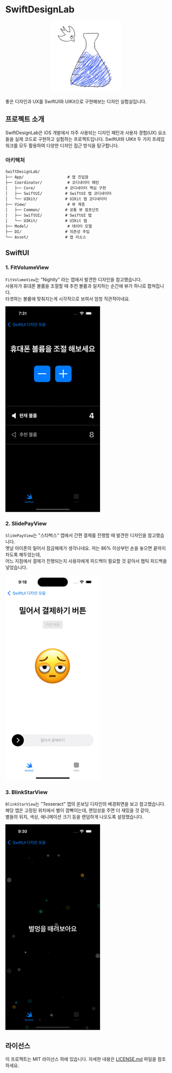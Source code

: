 # SwiftDesignLab

<div align="center">
  <img src="img/AppIcon.png" alt="SwiftDesignLab App Icon" width="220" height="220">
</div>

<br/>
좋은 디자인과 UX를 SwiftUI와 UIKit으로 구현해보는 디자인 실험실입니다.

## 프로젝트 소개

SwiftDesignLab은 iOS 개발에서 자주 사용되는 디자인 패턴과 사용자 경험(UX) 요소들을 실제 코드로 구현하고 실험하는 프로젝트입니다. SwiftUI와 UIKit 두 가지 프레임워크를 모두 활용하여 다양한 디자인 접근 방식을 탐구합니다.

### 아키텍처

```
SwiftDesignLab/
├── App/                   # 앱 진입점
├── Coordinator/           # 코디네이터 패턴
│   ├── Core/             # 코디네이터 핵심 구현
│   ├── SwiftUI/          # SwiftUI 탭 코디네이터
│   └── UIKit/            # UIKit 탭 코디네이터
├── View/                  # 뷰 계층
│   ├── Common/           # 공통 뷰 컴포넌트
│   ├── SwiftUI/          # SwiftUI 탭
│   └── UIKit/            # UIKit 탭
├── Model/                 # 데이터 모델
├── DI/                   # 의존성 주입
└── Asset/                # 앱 리소스
```

## SwiftUI

### 1. FitVolumeView
`FitVolumeView`는 "Nightly" 라는 앱에서 발견한 디자인을 참고했습니다.  
사용자가 휴대폰 볼륨을 조절할 때 추천 볼륨과 일치하는 순간에 뷰가 하나로 합쳐집니다.  
타겟하는 볼륨에 맞춰지는게 시각적으로 보여서 엄청 직관적이네요.

![FitVolume Demo](img/FitVolume.gif)

### 2. SlidePayView
`SlidePayView`는 "스타벅스" 앱에서 간편 결제를 진행할 때 발견한 디자인을 참고했습니다.  
옛날 아이폰의 밀어서 잠금해제가 생각나네요. 저는 86% 이상부턴 손을 놓으면 끝까지 차도록 해두었는데,  
어느 지점에서 결제가 진행되는지 사용자에게 피드백이 필요할 것 같아서 햅틱 피드백을 넣었습니다.

![SlidePay Demo](img/SlidePay.gif)

### 3. BlinkStarView
`BlinkStarView`는 "Tesseract" 앱의 온보딩 디자인의 배경화면을 보고 참고했습니다.  
해당 앱은 고정된 위치에서 별이 깜빡이는데, 랜덤성을 주면 더 재밌을 것 같아,  
별들의 위치, 색상, 애니메이션 크기 등을 랜덤하게 나오도록 설정했습니다.

![SlidePay Demo](img/BlinkStar.gif)

## 라이선스

이 프로젝트는 MIT 라이선스 하에 있습니다. 자세한 내용은 [LICENSE.md](LICENSE.md) 파일을 참조하세요.
